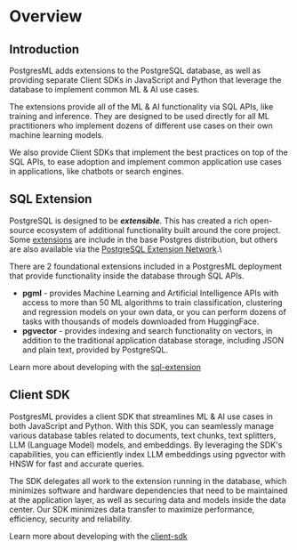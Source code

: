 # Overview

## Introduction

PostgresML adds extensions to the PostgreSQL database, as well as providing separate Client SDKs in JavaScript and Python that leverage the database to implement common ML & AI use cases.

The extensions provide all of the ML & AI functionality via SQL APIs, like training and inference. They are designed to be used directly for all ML practitioners who implement dozens of different use cases on their own machine learning models.

We also provide Client SDKs that implement the best practices on top of the SQL APIs, to ease adoption and implement common application use cases in applications, like chatbots or search engines.

## SQL Extension

PostgreSQL is designed to be _**extensible**_. This has created a rich open-source ecosystem of additional functionality built around the core project. Some [extensions](https://www.postgresql.org/docs/current/contrib.html) are include in the base Postgres distribution, but others are also available via the [PostgreSQL Extension Network](https://pgxn.org/).\

There are 2 foundational extensions included in a PostgresML deployment that provide functionality inside the database through SQL APIs.

* **pgml** - provides Machine Learning and Artificial Intelligence APIs with access to more than 50 ML algorithms to train classification, clustering and regression models on your own data, or you can perform dozens of tasks with thousands of models downloaded from HuggingFace.
* **pgvector** - provides indexing and search functionality on vectors, in addition to the traditional application database storage, including JSON and plain text, provided by PostgreSQL.

Learn more about developing with the [sql-extension](sql-extension/ "mention")

## Client SDK

PostgresML provides a client SDK that streamlines ML & AI use cases in both JavaScript and Python. With this SDK, you can seamlessly manage various database tables related to documents, text chunks, text splitters, LLM (Language Model) models, and embeddings. By leveraging the SDK's capabilities, you can efficiently index LLM embeddings using pgvector with HNSW for fast and accurate queries.

The SDK delegates all work to the extension running in the database, which minimizes software and hardware dependencies that need to be maintained at the application layer, as well as securing data and models inside the data center. Our SDK minimizes data transfer to maximize performance, efficiency, security and reliability.

Learn more about developing with the [client-sdk](client-sdk/ "mention")

